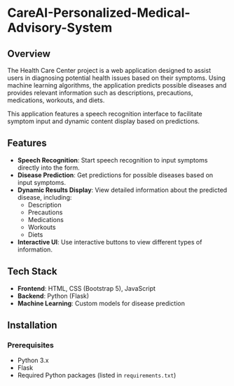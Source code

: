 # CareAI-Personalized-Medical-Advisory-System

## Overview
The Health Care Center project is a web application designed to assist users in diagnosing potential health issues based on their symptoms. Using machine learning algorithms, the application predicts possible diseases and provides relevant information such as descriptions, precautions, medications, workouts, and diets.

This application features a speech recognition interface to facilitate symptom input and dynamic content display based on predictions.

## Features
- **Speech Recognition**: Start speech recognition to input symptoms directly into the form.
- **Disease Prediction**: Get predictions for possible diseases based on input symptoms.
- **Dynamic Results Display**: View detailed information about the predicted disease, including:
  - Description
  - Precautions
  - Medications
  - Workouts
  - Diets
- **Interactive UI**: Use interactive buttons to view different types of information.

## Tech Stack
- **Frontend**: HTML, CSS (Bootstrap 5), JavaScript
- **Backend**: Python (Flask)
- **Machine Learning**: Custom models for disease prediction

## Installation

### Prerequisites
- Python 3.x
- Flask
- Required Python packages (listed in `requirements.txt`)
